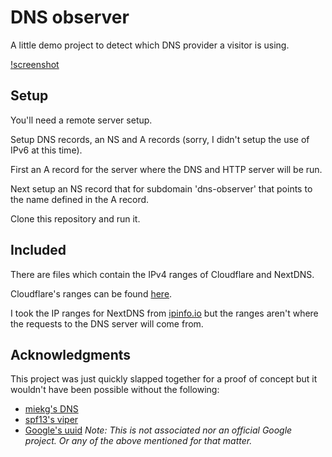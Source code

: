 # DNS observer

A little demo project to detect which DNS provider a visitor is using.

[!screenshot](https://bytes.hakk.dev/bmcculley/dns-observer/raw/master/screenshot.png)

## Setup

You'll need a remote server setup.

Setup DNS records, an NS and A records (sorry, I didn't setup the use of IPv6 at this time).

First an A record for the server where the DNS and HTTP server will be run.

Next setup an NS record that for subdomain 'dns-observer' that points to 
the name defined in the A record.

Clone this repository and run it.


## Included

There are files which contain the IPv4 ranges of Cloudflare and NextDNS.

Cloudflare's ranges can be found [here](https://www.cloudflare.com/ips/).

I took the IP ranges for NextDNS from [ipinfo.io](https://ipinfo.io/AS34939) 
but the ranges aren't where the requests to the DNS server will come from.


## Acknowledgments

This project was just quickly slapped together for a proof of concept but 
it wouldn't have been possible without the following:

 * [miekg's DNS](https://github.com/miekg/dns)
 * [spf13's viper](https://github.com/spf13/viper)
 * [Google's uuid](https://github.com/google/uuid)
*Note: This is not associated nor an official Google project. Or any of the above mentioned for that matter.*
